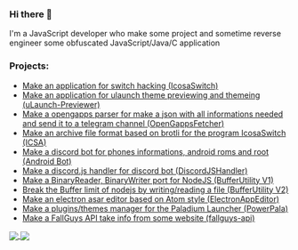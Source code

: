 ### Hi there 👋
I'm a JavaScript developer who make some project and sometime reverse engineer some obfuscated JavaScript/Java/C application
### Projects:
- [Make an application for switch hacking (IcosaSwitch)](https://github.com/IcosaSwitch/IcosaSwitch)
- [Make an application for ulaunch theme previewing and themeing (uLaunch-Previewer)](https://github.com/IcosaSwitch/uLaunch-Previewer)
- [Make a opengapps parser for make a json with all informations needed and send it to a telegram channel (OpenGappsFetcher)](https://github.com/Pharuxtan/OpenGappsFetcher)
- [Make an archive file format based on brotli for the program IcosaSwitch (ICSA)](https://github.com/Pharuxtan/ICSA)
- [Make a discord bot for phones informations, android roms and root (Android Bot)](https://top.gg/bot/572002884552491008)
- [Make a discord.js handler for discord bot (DiscordJSHandler)](https://github.com/Pharuxtan/DiscordJSHandler)
- [Make a BinaryReader, BinaryWriter port for NodeJS (BufferUtility V1)](https://github.com/Pharuxtan/BufferUtility/tree/v1)
- [Break the Buffer limit of nodejs by writing/reading a file (BufferUtility V2)](https://github.com/Pharuxtan/BufferUtility/tree/v2)
- [Make an electron asar editor based on Atom style (ElectronAppEditor)](https://github.com/Pharuxtan/ElectronAppEditor)
- [Make a plugins/themes manager for the Paladium Launcher (PowerPala)](https://github.com/Pharuxtan/powerpala)
- [Make a FallGuys API take info from some website (fallguys-api)](https://github.com/Pharuxtan/fallguys-api)

<a href="https://github.com/pharuxtan">
  <img align="center" src="https://github-readme-stats.vercel.app/api?username=pharuxtan&show_icons=true&hide_border=true&bg_color=00000000&text_color=7f7f7f&custom_title=My%20stats"/>
</a>
<a href="https://github.com/pharuxtan">
  <img align="center" src="https://github-readme-stats.vercel.app/api/top-langs/?username=pharuxtan&layout=compact&hide_border=true&bg_color=00000000&text_color=7f7f7f&langs_count=6" />
</a>
